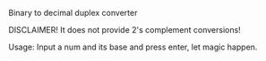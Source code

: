 Binary to decimal duplex converter

DISCLAIMER!
It does not provide 2's complement conversions!


Usage:
Input a num and its base and press enter, let magic happen.
